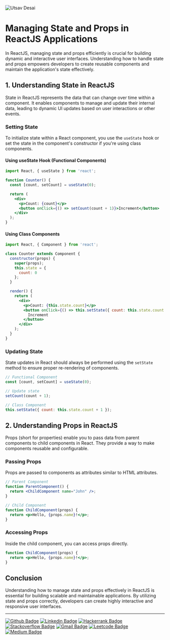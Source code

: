 ![Utsav Desai](https://github.com/UtsavSoftrefineTech/demo/assets/135974253/c078b2a6-563b-4e62-af17-3fb13fce74a1)

# Managing State and Props in ReactJS Applications

In ReactJS, managing state and props efficiently is crucial for building dynamic and interactive user interfaces. Understanding how to handle state and props empowers developers to create reusable components and maintain the application's state effectively.

## 1. Understanding State in ReactJS

State in ReactJS represents the data that can change over time within a component. It enables components to manage and update their internal data, leading to dynamic UI updates based on user interactions or other events.

### Setting State

To initialize state within a React component, you use the `useState` hook or set the state in the component's constructor if you're using class components.

#### Using useState Hook (Functional Components)

```jsx
import React, { useState } from 'react';

function Counter() {
  const [count, setCount] = useState(0);

  return (
    <div>
      <p>Count: {count}</p>
      <button onClick={() => setCount(count + 1)}>Increment</button>
    </div>
  );
}
```

#### Using Class Components

```jsx
import React, { Component } from 'react';

class Counter extends Component {
  constructor(props) {
    super(props);
    this.state = {
      count: 0
    };
  }

  render() {
    return (
      <div>
        <p>Count: {this.state.count}</p>
        <button onClick={() => this.setState({ count: this.state.count + 1 })}>
          Increment
        </button>
      </div>
    );
  }
}
```

### Updating State

State updates in React should always be performed using the `setState` method to ensure proper re-rendering of components.

```jsx
// Functional Component
const [count, setCount] = useState(0);

// Update state
setCount(count + 1);
```

```jsx
// Class Component
this.setState({ count: this.state.count + 1 });
```

## 2. Understanding Props in ReactJS

Props (short for properties) enable you to pass data from parent components to child components in React. They provide a way to make components reusable and configurable.

### Passing Props

Props are passed to components as attributes similar to HTML attributes.

```jsx
// Parent Component
function ParentComponent() {
  return <ChildComponent name="John" />;
}

// Child Component
function ChildComponent(props) {
  return <p>Hello, {props.name}!</p>;
}
```

### Accessing Props

Inside the child component, you can access props directly.

```jsx
function ChildComponent(props) {
  return <p>Hello, {props.name}!</p>;
}
```

## Conclusion

Understanding how to manage state and props effectively in ReactJS is essential for building scalable and maintainable applications. By utilizing state and props correctly, developers can create highly interactive and responsive user interfaces.

----

[![Github Badge](http://img.shields.io/badge/-Github-black?style=flat-square&logo=github&link=https://github.com/UtsavSoftrefineTech)](https://github.com/UtsavSoftrefineTech)
[![Linkedin Badge](https://img.shields.io/badge/-LinkedIn-blue?style=flat-square&logo=Linkedin&logoColor=white&link=https://www.linkedin.com/in/utsavdesai26/)](https://www.linkedin.com/in/utsavdesai26/)
[![Hackerrank Badge](https://img.shields.io/badge/-Hackerrank-2EC866?style=flat-square&logo=HackerRank&logoColor=white&link=https://www.hackerrank.com/profile/UtsavDesai26)](https://www.hackerrank.com/profile/UtsavDesai26)
[![Stackoverflow Badge](https://img.shields.io/badge/-Stack%20overflow-FE7A16?style=flat-square&logo=stack-overflow&logoColor=white&link=https://stackoverflow.com/users/22878781/utsav-desai)](https://stackoverflow.com/users/22878781/utsav-desai)
[![Gmail Badge](https://img.shields.io/badge/-Gmail-d14836?style=flat-square&logo=Gmail&logoColor=white&link=mailto:desaiutsav26@gmail.com)](mailto:desaiutsav26@gmail.com)
[![Leetcode Badge](https://img.shields.io/badge/-Leetcode-FFA116?style=flat-square&logo=leetcode&logoColor=white&link=https://leetcode.com/desaiutsav26/)](https://leetcode.com/desaiutsav26/)
[![Medium Badge](https://img.shields.io/badge/-Medium-black?style=flat-square&logo=medium&link=https://medium.com/@utsavdesai26)](https://medium.com/@utsavdesai26)
